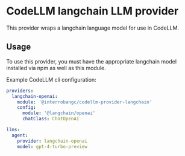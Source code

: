 # CodeLLM langchain LLM provider

This provider wraps a langchain language model for use in CodeLLM.

## Usage

To use this provider, you must have the appropriate langchain model installed via npm as well as this module.

Example CodeLLM cli configuration:

```yaml
providers:
  langchain-openai:
    module: '@interrobangc/codellm-provider-langchain'
    config:
      module: '@langchain/openai'
      chatClass: ChatOpenAI

llms:
  agent:
    provider: langchain-openai
    model: gpt-4-turbo-preview
```
